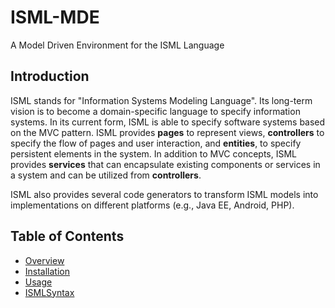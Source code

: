 # ISML-MDE
A Model Driven Environment for the ISML Language

## Introduction
ISML stands for "Information Systems Modeling Language". Its long-term vision is to become a domain-specific language to specify information systems. In its current form, ISML is able to specify software systems based on the MVC pattern. ISML provides __pages__ to represent views, __controllers__ to specify the flow of pages and user interaction, and __entities__, to specify persistent elements in the system. In addition to MVC concepts, ISML provides __services__ that can encapsulate existing components or services in a system and can be utilized from __controllers__.

ISML also provides several code generators to transform ISML models into implementations on different platforms (e.g., Java EE, Android, PHP).

## Table of Contents

- [Overview](doc/overview.md)
- [Installation](doc/installation.md)
- [Usage](doc/usage.md)
- [ISMLSyntax](doc/syntax.md)
